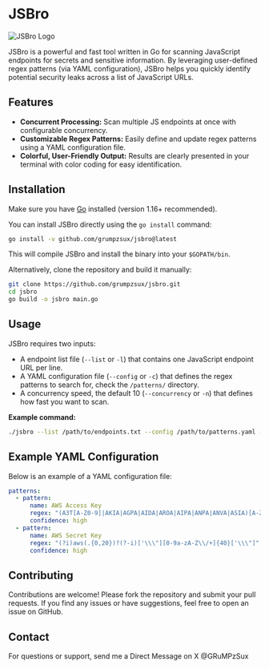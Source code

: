 # JSBro

![JSBro Logo](./assets/jsbro-logo.png) <!-- Replace with your logo or banner image -->

JSBro is a powerful and fast tool written in Go for scanning JavaScript endpoints for secrets and sensitive information. By leveraging user-defined regex patterns (via YAML configuration), JSBro helps you quickly identify potential security leaks across a list of JavaScript URLs.

## Features

- **Concurrent Processing:** Scan multiple JS endpoints at once with configurable concurrency.
- **Customizable Regex Patterns:** Easily define and update regex patterns using a YAML configuration file.
- **Colorful, User-Friendly Output:** Results are clearly presented in your terminal with color coding for easy identification.

## Installation

Make sure you have [Go](https://golang.org/dl/) installed (version 1.16+ recommended).

You can install JSBro directly using the `go install` command:

```bash
go install -v github.com/grumpzsux/jsbro@latest
```
This will compile JSBro and install the binary into your `$GOPATH/bin`.

Alternatively, clone the repository and build it manually:
```bash
git clone https://github.com/grumpzsux/jsbro.git
cd jsbro
go build -o jsbro main.go
```
## Usage
JSBro requires two inputs:
- A endpoint list file (`--list` or `-l`) that contains one JavaScript endpoint URL per line.
- A YAML configuration file (`--config` or `-c`) that defines the regex patterns to search for, check the `/patterns/` directory.
- A concurrency speed, the default 10 (`--concurrency` or `-n`) that defines how fast you want to scan.

**Example command:**
```bash
./jsbro --list /path/to/endpoints.txt --config /path/to/patterns.yaml --concurrency 10
```
## Example YAML Configuration

Below is an example of a YAML configuration file:
```yaml
patterns:
  - pattern:
      name: AWS Access Key
      regex: "(A3T[A-Z0-9]|AKIA|AGPA|AIDA|AROA|AIPA|ANPA|ANVA|ASIA)[A-Z0-9]{16}"
      confidence: high
  - pattern:
      name: AWS Secret Key
      regex: "(?i)aws(.{0,20})?(?-i)['\\\"][0-9a-zA-Z\\/+]{40}['\\\"]"
      confidence: high
```

## Contributing
Contributions are welcome! Please fork the repository and submit your pull requests. If you find any issues or have suggestions, feel free to open an issue on GitHub.

## Contact
For questions or support, send me a Direct Message on X @GRuMPzSux
